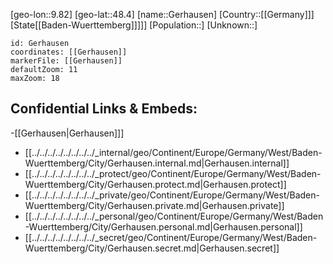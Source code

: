 ﻿---
location: [48.4,9.82]
mapzoom: [7,12] 
mapmarker: city 
type: City
tags:
- geo/City


SpocWebEntityId: 30424
isDeleted: false
confidential: public

---
[geo-lon::9.82]
[geo-lat::48.4]
[name::Gerhausen]
[Country::[[Germany]]]
[State[[Baden-Wuerttemberg]]]]]
[Population::]
[Unknown::]


```leaflet
id: Gerhausen
coordinates: [[Gerhausen]]
markerFile: [[Gerhausen]]
defaultZoom: 11 
maxZoom: 18
```


## Confidential Links & Embeds: 
-[[Gerhausen|Gerhausen]]] 
- [[../../../../../../../../_internal/geo/Continent/Europe/Germany/West/Baden-Wuerttemberg/City/Gerhausen.internal.md|Gerhausen.internal]] 
- [[../../../../../../../../_protect/geo/Continent/Europe/Germany/West/Baden-Wuerttemberg/City/Gerhausen.protect.md|Gerhausen.protect]] 
- [[../../../../../../../../_private/geo/Continent/Europe/Germany/West/Baden-Wuerttemberg/City/Gerhausen.private.md|Gerhausen.private]] 
- [[../../../../../../../../_personal/geo/Continent/Europe/Germany/West/Baden-Wuerttemberg/City/Gerhausen.personal.md|Gerhausen.personal]] 
- [[../../../../../../../../_secret/geo/Continent/Europe/Germany/West/Baden-Wuerttemberg/City/Gerhausen.secret.md|Gerhausen.secret]] 

